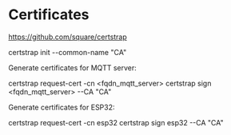 Certificates
===============

https://github.com/square/certstrap

certstrap init --common-name "CA"

Generate certificates for MQTT server:

certstrap request-cert -cn <fqdn_mqtt_server>
certstrap sign <fqdn_mqtt_server> --CA "CA"

Generate certificates for ESP32:

certstrap request-cert -cn esp32
certstrap sign esp32 --CA "CA"
